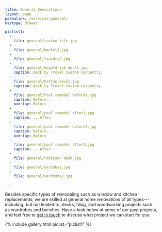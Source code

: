 ```yaml
---
title: General Renovations
layout: page
permalink: /services/general/
navtype: drawer

piclist1:
  -
    file: general/custom tile.jpg
  -
    file: general/mantel2.jpg
  -
    file: general/laundry2.jpg
  -
    file: general/mcgoldrick deck1.jpg
    caption: Deck by Troxel Custom Carpentry.
  -
    file: general/Patton Deck1.jpg
    caption: Deck by Troxel Custom Carpentry.
  -
    file: general/Pool remodel before1.jpg
    caption: Before...
    overlay: Before
  -
    file: general/pool remodel after1.jpg
    caption: ...After.
  -
    file: general/pool remodel before2.jpg
    caption: Before...
    overlay: Before
  -
    file: general/pool remodel after2.jpg
    caption: ...After.
  -
    file: general/robinson deck.jpg
  -
    file: general/wardobe1.jpg
  -
    file: general/wardrobe2.jpg

---
```


Besides specific types of remodeling such as window and kitchen replacements, we
are skilled at general home renovations of all types---including, but not limited
to, decks, tiling, and woodworking projects such as wardrobes and benches.
Have a look below at some of our past projects, and feel free to [get in
touch](/contact) to discuss what project we can start for you.

{% include gallery.html piclist="piclist1" %}
